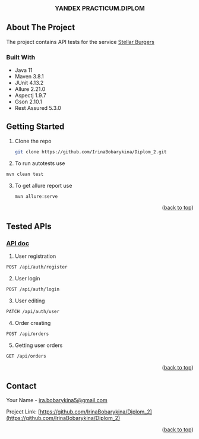<h3 align="center">YANDEX PRACTICUM.DIPLOM</h3>

<!-- ABOUT THE PROJECT -->
## About The Project

The project contains API tests for the service [Stellar Burgers](https://stellarburgers.nomoreparties.site/)
### Built With

* Java 11
* Maven 3.8.1
* JUnit 4.13.2
* Allure 2.21.0
* Aspectj 1.9.7
* Gson 2.10.1
* Rest Assured 5.3.0


<!-- GETTING STARTED -->
## Getting Started

1. Clone the repo
   ```sh
   git clone https://github.com/IrinaBobarykina/Diplom_2.git
   ```
2. To run autotests use
```sh
mvn clean test
```
3. To get allure report use
   ```js
   mvn allure:serve
   ```
<p align="right">(<a href="#readme-top">back to top</a>)</p>

<!-- APIs -->
## Tested APIs
### [API doc](https://code.s3.yandex.net/qa-automation-engineer/java/cheatsheets/paid-track/diplom/api-documentation.pdf)

1. User registration
```sh
POST /api/auth/register
```
2. User login
```sh
POST /api/auth/login
```
3. User editing
```sh
PATCH /api/auth/user
```
4. Order creating
```sh
POST /api/orders
```
5. Getting user orders
```sh
GET /api/orders
```

<p align="right">(<a href="#readme-top">back to top</a>)</p>

<!-- CONTACT -->
## Contact

Your Name -  ira.bobarykina5@gmail.com

Project Link: [https://github.com/IrinaBobarykina/Diplom_2](https://github.com/IrinaBobarykina/Diplom_2)

<p align="right">(<a href="#readme-top">back to top</a>)</p>